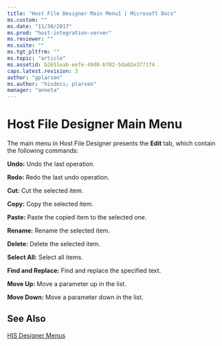 ```yaml
---
title: "Host File Designer Main Menu1 | Microsoft Docs"
ms.custom: ""
ms.date: "11/30/2017"
ms.prod: "host-integration-server"
ms.reviewer: ""
ms.suite: ""
ms.tgt_pltfrm: ""
ms.topic: "article"
ms.assetid: b2651eab-eefe-49d8-b702-5da02e3771f4
caps.latest.revision: 3
author: "gplarsen"
ms.author: "hisdocs; plarsen"
manager: "anneta"
---
```

# Host File Designer Main Menu
The main menu in Host File Designer presents the **Edit** tab, which contain the following commands:  
  
 **Undo:** Undo the last operation.  
  
 **Redo:** Redo the last undo operation.  
  
 **Cut:** Cut the selected item.  
  
 **Copy:** Copy the selected item.  
  
 **Paste:** Paste the copied item to the selected one.  
  
 **Rename:** Rename the selected item.  
  
 **Delete:** Delete the selected item.  
  
 **Select All:** Select all items.  
  
 **Find and Replace:** Find and replace the specified text.  
  
 **Move Up:** Move a parameter up in the list.  
  
 **Move Down:** Move a parameter down in the list.  
  
## See Also  
 [HIS Designer Menus](../core/his-designer-menus1.md)